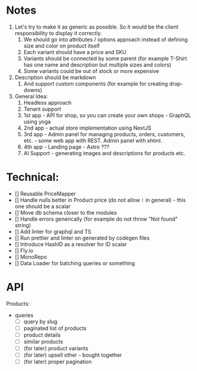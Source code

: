 # Notes

1. Let's try to make it as generic as possible. So it would be the client responsibility to display it correctly.
   1. We should go into attributes / options approach instead of defining size and color on product itself
   2. Each variant should have a price and SKU
   3. Variants should be connected by some parent (for example T-Shirt has one name and description but multiple sizes
      and colors)
   4. Some variants could be out of stock or more expensive
2. Description should be markdown
   1. And support custom components (for example for creating drop-downs)
3. General Idea:
   1. Headless approach
   2. Tenant support
   3. 1st app - API for shop, so you can create your own shops - GraphQL using yoga
   4. 2nd app - actual store implementation using NextJS
   5. 3rd app - Admin panel for managing products, orders, customers, etc. - some web app with REST. Admin panel with xhtml.
   6. 4th app - Landing page - Astro ???
   7. AI Support - generating images and descriptions for products etc.

# Technical:

- [] Reusable PriceMapper
- [] Handle nulls better in Product price (do not allow `!` in general) - this one should be a scalar
- [] Move db schema closer to the modules
- [] Handle errors generically (for example do not throw "Not found" string)
- [] Add linter for graphql and TS
- [] Run prettier and linter on generated by codegen files
- [] Introduce HashID as a resolver for ID scalar
- [] Fly.io
- [] MonoRepo
- [] Data Loader for batching queries or something

# API

Products:

- queries
  - [ ] query by slug
  - [ ] paginated list of products
  - [ ] product details
  - [ ] similar products
  - [ ] (for later) product variants
  - [ ] (for later) upsell other - bought together
  - [ ] (for later) proper pagination
